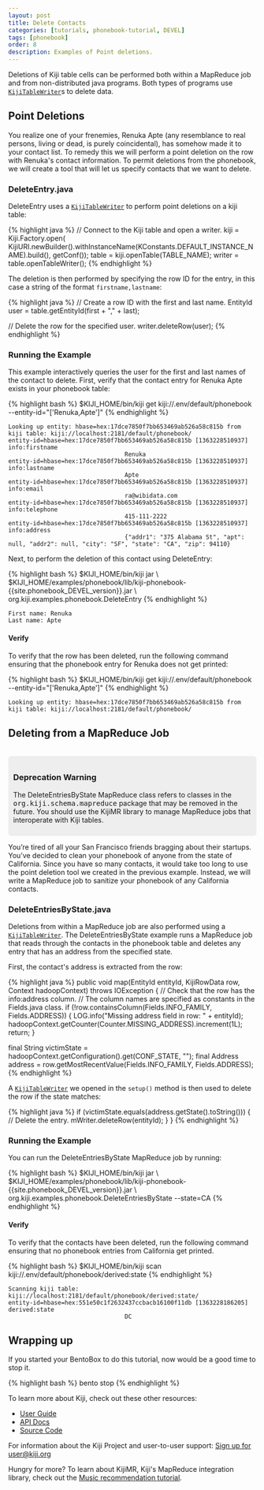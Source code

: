 ```yaml
---
layout: post
title: Delete Contacts
categories: [tutorials, phonebook-tutorial, DEVEL]
tags: [phonebook]
order: 8
description: Examples of Point deletions.
---
```


Deletions of Kiji table cells can be performed both within a MapReduce job and from
non-distributed java programs. Both types of programs use [`KijiTableWriter`]({{site.api_schema_DEVEL}}/KijiTableWriter.html)s to
delete data.

## Point Deletions

You realize one of your frenemies, Renuka Apte (any resemblance to real persons, living or dead,
is purely coincidental), has somehow made it to your contact list. To remedy this we will
perform a point deletion on the row with Renuka's contact information. To permit deletions
from the phonebook, we will create a tool that will let us specify contacts that we want
to delete.

### DeleteEntry.java

DeleteEntry uses a [`KijiTableWriter`]({{site.api_schema_DEVEL}}/KijiTableWriter.html) to perform point deletions on a kiji table:

{% highlight java %}
// Connect to the Kiji table and open a writer.
kiji = Kiji.Factory.open(
    KijiURI.newBuilder().withInstanceName(KConstants.DEFAULT_INSTANCE_NAME).build(),
    getConf());
table = kiji.openTable(TABLE_NAME);
writer = table.openTableWriter();
{% endhighlight %}

The deletion is then performed by specifying the row ID for the entry, in this case
a string of the format `firstname,lastname`:

{% highlight java %}
// Create a row ID with the first and last name.
EntityId user = table.getEntityId(first + "," + last);

// Delete the row for the specified user.
writer.deleteRow(user);
{% endhighlight %}

### Running the Example

This example interactively queries the user for the first and last names of the contact
to delete. First, verify that the contact entry for Renuka Apte exists in your phonebook
table:

<div class="userinput">
{% highlight bash %}
$KIJI_HOME/bin/kiji get kiji://.env/default/phonebook --entity-id="['Renuka,Apte']"
{% endhighlight %}
</div>

    Looking up entity: hbase=hex:17dce7850f7bb653469ab526a58c815b from kiji table: kiji://localhost:2181/default/phonebook/
    entity-id=hbase=hex:17dce7850f7bb653469ab526a58c815b [1363228510937] info:firstname
                                     Renuka
    entity-id=hbase=hex:17dce7850f7bb653469ab526a58c815b [1363228510937] info:lastname
                                     Apte
    entity-id=hbase=hex:17dce7850f7bb653469ab526a58c815b [1363228510937] info:email
                                     ra@wibidata.com
    entity-id=hbase=hex:17dce7850f7bb653469ab526a58c815b [1363228510937] info:telephone
                                     415-111-2222
    entity-id=hbase=hex:17dce7850f7bb653469ab526a58c815b [1363228510937] info:address
                                     {"addr1": "375 Alabama St", "apt": null, "addr2": null, "city": "SF", "state": "CA", "zip": 94110}

Next, to perform the deletion of this contact using DeleteEntry:

<div class="userinput">
{% highlight bash %}
$KIJI_HOME/bin/kiji jar \
    $KIJI_HOME/examples/phonebook/lib/kiji-phonebook-{{site.phonebook_DEVEL_version}}.jar \
    org.kiji.examples.phonebook.DeleteEntry
{% endhighlight %}
</div>

    First name: Renuka
    Last name: Apte

#### Verify
To verify that the row has been deleted, run the following command ensuring that the phonebook
entry for Renuka does not get printed:

<div class="userinput">
{% highlight bash %}
$KIJI_HOME/bin/kiji get kiji://.env/default/phonebook --entity-id="['Renuka,Apte']"
{% endhighlight %}
</div>

    Looking up entity: hbase=hex:17dce7850f7bb653469ab526a58c815b from kiji table: kiji://localhost:2181/default/phonebook/

## Deleting from a MapReduce Job

<div class="row">
  <div class="span2">&nbsp;</div>
  <div class="span8" style="background-color:#eee; border-radius: 6px; padding: 10px">
    <h3>Deprecation Warning</h3>
    <p>
      The DeleteEntriesByState MapReduce class refers to classes in the
      <tt>org.kiji.schema.mapreduce</tt> package
      that may be removed in the future. You should use the KijiMR library to manage
      MapReduce jobs that interoperate with Kiji tables.
    </p>
  </div>
</div>

You’re tired of all your San Francisco friends bragging about their startups.
You’ve decided to clean your phonebook of anyone from the state of California. Since
you have so many contacts, it would take too long to use the point deletion tool
we created in the previous example. Instead, we will write a MapReduce job to
sanitize your phonebook of any California contacts.

### DeleteEntriesByState.java

Deletions from within a MapReduce job are also performed using a [`KijiTableWriter`]({{site.api_schema_DEVEL}}/KijiTableWriter.html).
The DeleteEntriesByState example runs a MapReduce job that reads through the contacts
in the phonebook table and deletes any entry that has an address from the specified
state.

First, the contact's address is extracted from the row:

{% highlight java %}
public void map(EntityId entityId, KijiRowData row, Context hadoopContext)
    throws IOException {
  // Check that the row has the info:address column.
  // The column names are specified as constants in the Fields.java class.
  if (!row.containsColumn(Fields.INFO_FAMILY, Fields.ADDRESS)) {
    LOG.info("Missing address field in row: " + entityId);
    hadoopContext.getCounter(Counter.MISSING_ADDRESS).increment(1L);
    return;
  }

  final String victimState = hadoopContext.getConfiguration().get(CONF_STATE, "");
  final Address address = row.getMostRecentValue(Fields.INFO_FAMILY, Fields.ADDRESS);
{% endhighlight %}

A [`KijiTableWriter`]({{site.api_schema_DEVEL}}/KijiTableWriter.html) we opened in the `setup()` method is then used to delete
the row if the state matches:

{% highlight java %}
  if (victimState.equals(address.getState().toString())) {
    // Delete the entry.
    mWriter.deleteRow(entityId);
  }
}
{% endhighlight %}

### Running the Example

You can run the DeleteEntriesByState MapReduce job by running:

<div class="userinput">
{% highlight bash %}
$KIJI_HOME/bin/kiji jar \
    $KIJI_HOME/examples/phonebook/lib/kiji-phonebook-{{site.phonebook_DEVEL_version}}.jar \
    org.kiji.examples.phonebook.DeleteEntriesByState --state=CA
{% endhighlight %}
</div>

#### Verify
To verify that the contacts have been deleted, run the following command ensuring that no
phonebook entries from California get printed.

<div class="userinput">
{% highlight bash %}
$KIJI_HOME/bin/kiji scan kiji://.env/default/phonebook/derived:state
{% endhighlight %}
</div>

    Scanning kiji table: kiji://localhost:2181/default/phonebook/derived:state/
    entity-id=hbase=hex:551e50c1f2632437ccbacb16100f11db [1363228186205] derived:state
                                     DC

## Wrapping up
If you started your BentoBox to do this tutorial, now would be a good time to stop it.

<div class="userinput">
{% highlight bash %}
bento stop
{% endhighlight %}
</div>

To learn more about Kiji, check out these other resources:
 - [User Guide]({{site.userguide_schema_DEVEL}}/kiji-schema-overview)
 - [API Docs](http://docs.kiji.org/apidocs)
 - [Source Code](http://github.com/kijiproject)

For information about the Kiji Project and user-to-user support:
<a class="btn btn-primary" href="mailto:user+subscribe@kiji.org">Sign up for user@kiji.org</a>

Hungry for more? To learn about KijiMR, Kiji's MapReduce integration library,
check out the
[Music recommendation tutorial](/tutorials/music-recommendation/DEVEL/music-overview/).
